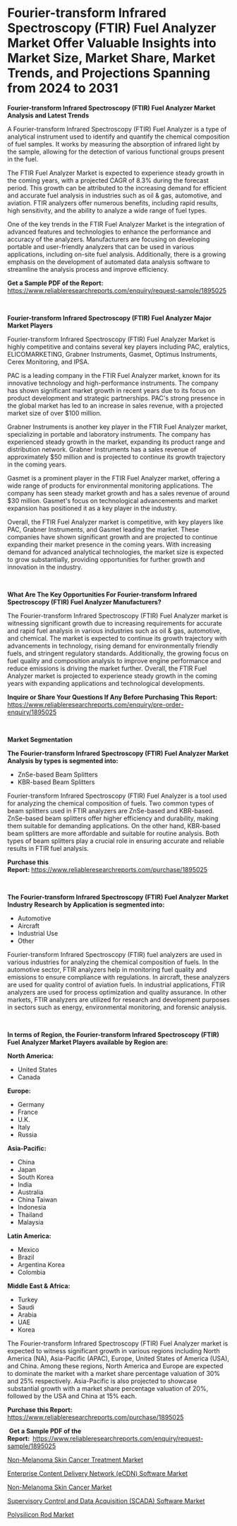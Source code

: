 <p><h1>Fourier-transform Infrared Spectroscopy (FTIR) Fuel Analyzer Market Offer Valuable Insights into Market Size, Market Share, Market Trends, and Projections Spanning from 2024 to 2031</h1></p><p><strong>Fourier-transform Infrared Spectroscopy (FTIR) Fuel Analyzer Market Analysis and Latest Trends</strong></p>
<p><p>A Fourier-transform Infrared Spectroscopy (FTIR) Fuel Analyzer is a type of analytical instrument used to identify and quantify the chemical composition of fuel samples. It works by measuring the absorption of infrared light by the sample, allowing for the detection of various functional groups present in the fuel.</p><p>The FTIR Fuel Analyzer Market is expected to experience steady growth in the coming years, with a projected CAGR of 8.3% during the forecast period. This growth can be attributed to the increasing demand for efficient and accurate fuel analysis in industries such as oil & gas, automotive, and aviation. FTIR analyzers offer numerous benefits, including rapid results, high sensitivity, and the ability to analyze a wide range of fuel types.</p><p>One of the key trends in the FTIR Fuel Analyzer Market is the integration of advanced features and technologies to enhance the performance and accuracy of the analyzers. Manufacturers are focusing on developing portable and user-friendly analyzers that can be used in various applications, including on-site fuel analysis. Additionally, there is a growing emphasis on the development of automated data analysis software to streamline the analysis process and improve efficiency.</p></p>
<p><strong>Get a Sample PDF of the Report:&nbsp;</strong> <a href="https://www.reliableresearchreports.com/enquiry/request-sample/1895025">https://www.reliableresearchreports.com/enquiry/request-sample/1895025</a></p>
<p>&nbsp;</p>
<p><strong>Fourier-transform Infrared Spectroscopy (FTIR) Fuel Analyzer Major Market Players</strong></p>
<p><p>Fourier-transform Infrared Spectroscopy (FTIR) Fuel Analyzer Market is highly competitive and contains several key players including PAC, eralytics, ELICOMARKETING, Grabner Instruments, Gasmet, Optimus Instruments, Cerex Monitoring, and IPSA.</p><p>PAC is a leading company in the FTIR Fuel Analyzer market, known for its innovative technology and high-performance instruments. The company has shown significant market growth in recent years due to its focus on product development and strategic partnerships. PAC's strong presence in the global market has led to an increase in sales revenue, with a projected market size of over $100 million.</p><p>Grabner Instruments is another key player in the FTIR Fuel Analyzer market, specializing in portable and laboratory instruments. The company has experienced steady growth in the market, expanding its product range and distribution network. Grabner Instruments has a sales revenue of approximately $50 million and is projected to continue its growth trajectory in the coming years.</p><p>Gasmet is a prominent player in the FTIR Fuel Analyzer market, offering a wide range of products for environmental monitoring applications. The company has seen steady market growth and has a sales revenue of around $30 million. Gasmet's focus on technological advancements and market expansion has positioned it as a key player in the industry.</p><p>Overall, the FTIR Fuel Analyzer market is competitive, with key players like PAC, Grabner Instruments, and Gasmet leading the market. These companies have shown significant growth and are projected to continue expanding their market presence in the coming years. With increasing demand for advanced analytical technologies, the market size is expected to grow substantially, providing opportunities for further growth and innovation in the industry.</p></p>
<p>&nbsp;</p>
<p><strong>What Are The Key Opportunities For Fourier-transform Infrared Spectroscopy (FTIR) Fuel Analyzer Manufacturers?</strong></p>
<p><p>The Fourier-transform Infrared Spectroscopy (FTIR) Fuel Analyzer market is witnessing significant growth due to increasing requirements for accurate and rapid fuel analysis in various industries such as oil & gas, automotive, and chemical. The market is expected to continue its growth trajectory with advancements in technology, rising demand for environmentally friendly fuels, and stringent regulatory standards. Additionally, the growing focus on fuel quality and composition analysis to improve engine performance and reduce emissions is driving the market further. Overall, the FTIR Fuel Analyzer market is projected to experience steady growth in the coming years with expanding applications and technological developments.</p></p>
<p><strong>Inquire or Share Your Questions If Any Before Purchasing This Report:</strong> <a href="https://www.reliableresearchreports.com/enquiry/pre-order-enquiry/1895025">https://www.reliableresearchreports.com/enquiry/pre-order-enquiry/1895025</a></p>
<p>&nbsp;</p>
<p><strong>Market Segmentation</strong></p>
<p><strong>The Fourier-transform Infrared Spectroscopy (FTIR) Fuel Analyzer Market Analysis by types is segmented into:</strong></p>
<p><ul><li>ZnSe-based Beam Splitters</li><li>KBR-based Beam Splitters</li></ul></p>
<p><p>Fourier-transform Infrared Spectroscopy (FTIR) Fuel Analyzer is a tool used for analyzing the chemical composition of fuels. Two common types of beam splitters used in FTIR analyzers are ZnSe-based and KBR-based. ZnSe-based beam splitters offer higher efficiency and durability, making them suitable for demanding applications. On the other hand, KBR-based beam splitters are more affordable and suitable for routine analysis. Both types of beam splitters play a crucial role in ensuring accurate and reliable results in FTIR fuel analysis.</p></p>
<p><strong>Purchase this Report:&nbsp;</strong><a href="https://www.reliableresearchreports.com/purchase/1895025">https://www.reliableresearchreports.com/purchase/1895025</a></p>
<p>&nbsp;</p>
<p><strong>The Fourier-transform Infrared Spectroscopy (FTIR) Fuel Analyzer Market Industry Research by Application is segmented into:</strong></p>
<p><ul><li>Automotive</li><li>Aircraft</li><li>Industrial Use</li><li>Other</li></ul></p>
<p><p>Fourier-transform Infrared Spectroscopy (FTIR) fuel analyzers are used in various industries for analyzing the chemical composition of fuels. In the automotive sector, FTIR analyzers help in monitoring fuel quality and emissions to ensure compliance with regulations. In aircraft, these analyzers are used for quality control of aviation fuels. In industrial applications, FTIR analyzers are used for process optimization and quality assurance. In other markets, FTIR analyzers are utilized for research and development purposes in sectors such as energy, environmental monitoring, and forensic analysis.</p></p>
<p>&nbsp;</p>
<p><strong>In terms of Region, the Fourier-transform Infrared Spectroscopy (FTIR) Fuel Analyzer Market Players available by Region are:</strong></p>
<p>
    <p> <strong> North America: </strong>
        <ul>
            <li>United States</li>
            <li>Canada</li>
        </ul>
        </p> 
    <p> <strong> Europe: </strong>
        <ul>
            <li>Germany</li>
            <li>France</li>
            <li>U.K.</li>
            <li>Italy</li>
            <li>Russia</li>
        </ul>
        </p> 
    <p> <strong> Asia-Pacific: </strong>
        <ul>
            <li>China</li>
            <li>Japan</li>
            <li>South Korea</li>
            <li>India</li>
            <li>Australia</li>
            <li>China Taiwan</li>
            <li>Indonesia</li>
            <li>Thailand</li>
            <li>Malaysia</li>
        </ul>
        </p> 
    <p> <strong> Latin America: </strong>
        <ul>
            <li>Mexico</li>
            <li>Brazil</li>
            <li>Argentina Korea</li>
            <li>Colombia</li>
        </ul>
        </p> 
    <p> <strong> Middle East & Africa: </strong>
        <ul>
            <li>Turkey</li>
            <li>Saudi</li>
            <li>Arabia</li>
            <li>UAE</li>
            <li>Korea</li>
        </ul>
    </p>
    </p>
<p><p>The Fourier-transform Infrared Spectroscopy (FTIR) Fuel Analyzer market is expected to witness significant growth in various regions including North America (NA), Asia-Pacific (APAC), Europe, United States of America (USA), and China. Among these regions, North America and Europe are expected to dominate the market with a market share percentage valuation of 30% and 25% respectively. Asia-Pacific is also projected to showcase substantial growth with a market share percentage valuation of 20%, followed by the USA and China at 15% each.</p></p>
<p><strong>Purchase this Report: </strong><a href="https://www.reliableresearchreports.com/purchase/1895025">https://www.reliableresearchreports.com/purchase/1895025</a></p>
<p>&nbsp;<strong>Get a Sample PDF of the Report:&nbsp;&nbsp;</strong><a href="https://www.reliableresearchreports.com/enquiry/request-sample/1895025">https://www.reliableresearchreports.com/enquiry/request-sample/1895025</a></p>
<p><strong></strong></p>
<p><p><a href="https://military-diascia-e68.notion.site/Global-Non-Melanoma-Skin-Cancer-Treatment-Market-Size-and-Market-Trends-Insights-and-Projections-fr-f978aa76e4ea40708b83a6eb0cfd0d05">Non-Melanoma Skin Cancer Treatment Market</a></p><p><a href="https://github.com/gamblestampleyjenny50m5sl6/Market-Research-Report-List-1/blob/main/enterprise-content-delivery-network-ecdn-software-market.md">Enterprise Content Delivery Network (eCDN) Software Market</a></p><p><a href="https://gentle-editor-9db.notion.site/Non-Melanoma-Skin-Cancer-Market-Size-Furnishes-Valuable-Information-Encompassing-Market-Share-Marke-3f15ccd8b72642c19ad3e8ea7ec67974">Non-Melanoma Skin Cancer Market</a></p><p><a href="https://github.com/nicholepatriciadoylenwnrjr0/Market-Research-Report-List-1/blob/main/supervisory-control-and-data-acquisition-scada-software-market.md">Supervisory Control and Data Acquisition (SCADA) Software Market</a></p><p><a href="https://view.publitas.com/reportprime-1/polysilicon-rod-market-furnish-information-about-market-size-market-share-market-dynamics-and-projections-spanning-from-2024-to-2031/">Polysilicon Rod Market</a></p></p>